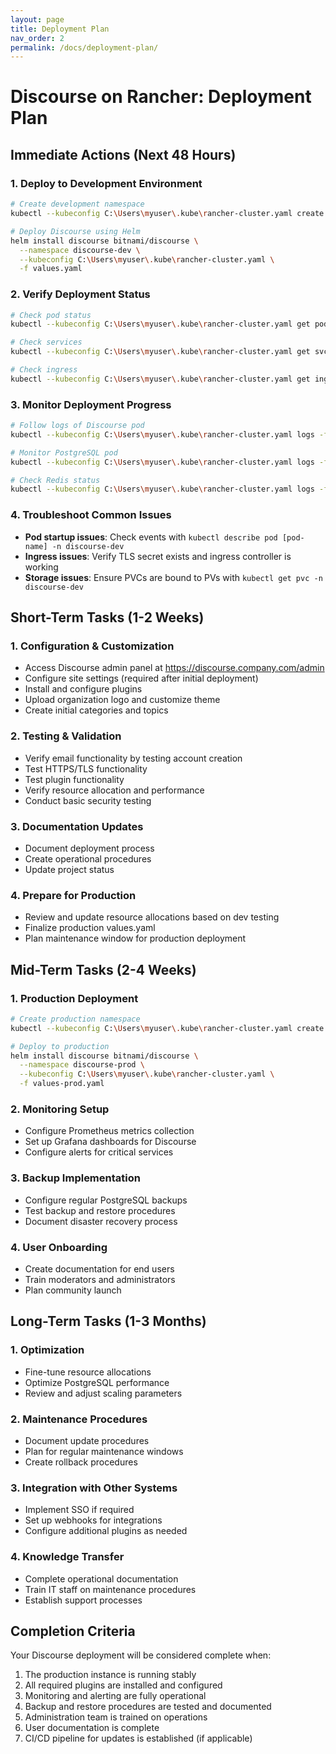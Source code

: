 ```yaml
---
layout: page
title: Deployment Plan
nav_order: 2
permalink: /docs/deployment-plan/
---
```


# Discourse on Rancher: Deployment Plan

## Immediate Actions (Next 48 Hours)

### 1. Deploy to Development Environment
```bash
# Create development namespace
kubectl --kubeconfig C:\Users\myuser\.kube\rancher-cluster.yaml create namespace discourse-dev

# Deploy Discourse using Helm
helm install discourse bitnami/discourse \
  --namespace discourse-dev \
  --kubeconfig C:\Users\myuser\.kube\rancher-cluster.yaml \
  -f values.yaml
```

### 2. Verify Deployment Status
```bash
# Check pod status
kubectl --kubeconfig C:\Users\myuser\.kube\rancher-cluster.yaml get pods -n discourse-dev

# Check services
kubectl --kubeconfig C:\Users\myuser\.kube\rancher-cluster.yaml get svc -n discourse-dev

# Check ingress
kubectl --kubeconfig C:\Users\myuser\.kube\rancher-cluster.yaml get ingress -n discourse-dev
```

### 3. Monitor Deployment Progress
```bash
# Follow logs of Discourse pod
kubectl --kubeconfig C:\Users\myuser\.kube\rancher-cluster.yaml logs -f deployment/discourse -n discourse-dev

# Monitor PostgreSQL pod
kubectl --kubeconfig C:\Users\myuser\.kube\rancher-cluster.yaml logs -f statefulset/discourse-postgresql-0 -n discourse-dev

# Check Redis status
kubectl --kubeconfig C:\Users\myuser\.kube\rancher-cluster.yaml logs -f statefulset/discourse-redis-master-0 -n discourse-dev
```

### 4. Troubleshoot Common Issues
- **Pod startup issues**: Check events with `kubectl describe pod [pod-name] -n discourse-dev`
- **Ingress issues**: Verify TLS secret exists and ingress controller is working
- **Storage issues**: Ensure PVCs are bound to PVs with `kubectl get pvc -n discourse-dev`

## Short-Term Tasks (1-2 Weeks)

### 1. Configuration & Customization
- Access Discourse admin panel at https://discourse.company.com/admin
- Configure site settings (required after initial deployment)
- Install and configure plugins
- Upload organization logo and customize theme
- Create initial categories and topics

### 2. Testing & Validation
- Verify email functionality by testing account creation
- Test HTTPS/TLS functionality
- Test plugin functionality
- Verify resource allocation and performance
- Conduct basic security testing

### 3. Documentation Updates
- Document deployment process
- Create operational procedures
- Update project status

### 4. Prepare for Production
- Review and update resource allocations based on dev testing
- Finalize production values.yaml
- Plan maintenance window for production deployment

## Mid-Term Tasks (2-4 Weeks)

### 1. Production Deployment
```bash
# Create production namespace
kubectl --kubeconfig C:\Users\myuser\.kube\rancher-cluster.yaml create namespace discourse-prod

# Deploy to production
helm install discourse bitnami/discourse \
  --namespace discourse-prod \
  --kubeconfig C:\Users\myuser\.kube\rancher-cluster.yaml \
  -f values-prod.yaml
```

### 2. Monitoring Setup
- Configure Prometheus metrics collection
- Set up Grafana dashboards for Discourse
- Configure alerts for critical services

### 3. Backup Implementation
- Configure regular PostgreSQL backups
- Test backup and restore procedures
- Document disaster recovery process

### 4. User Onboarding
- Create documentation for end users
- Train moderators and administrators
- Plan community launch

## Long-Term Tasks (1-3 Months)

### 1. Optimization
- Fine-tune resource allocations
- Optimize PostgreSQL performance
- Review and adjust scaling parameters

### 2. Maintenance Procedures
- Document update procedures
- Plan for regular maintenance windows
- Create rollback procedures

### 3. Integration with Other Systems
- Implement SSO if required
- Set up webhooks for integrations
- Configure additional plugins as needed

### 4. Knowledge Transfer
- Complete operational documentation
- Train IT staff on maintenance procedures
- Establish support processes

## Completion Criteria

Your Discourse deployment will be considered complete when:

1. The production instance is running stably
2. All required plugins are installed and configured
3. Monitoring and alerting are fully operational
4. Backup and restore procedures are tested and documented
5. Administration team is trained on operations
6. User documentation is complete
7. CI/CD pipeline for updates is established (if applicable)